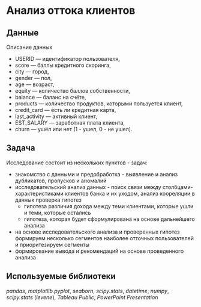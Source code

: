 # Анализ оттока клиентов

## Данные

Описание данных

- USERID — идентификатор пользователя,
- score — баллы кредитного скоринга,
- city — город,
- gender — пол,
- age — возраст,
- equity — количество баллов собственности,
- balance — баланс на счёте,
- products — количество продуктов, которыми пользуется клиент,
- credit_card — есть ли кредитная карта,
- last_activity — активный клиент,
- EST_SALARY — заработная плата клиента,
- churn — ушёл или нет (1 - ушел, 0 - не ушел).

## Задача

Исследование состоит из нескольких пунктов - задач:

- знакомство с данными и предобработка - выявление и анализ дубликатов, пропусков и аномалий
- исследовательский анализ данных - поиск связи между столбцами-характеристиками клиентов банка и их уходом, анализ коореляции в данных
проверка гипотез
  - гипотеза различия дохода между теми клиентами, которые ушли и теми, которые остались
  - гипотеза, которая будет сформулирована на основе дальнейшего анализа
- на основе исследовательского анализа и проверенных гипотез формируем несколько сегментов наиболее отточных пользователей и приоритезируем сегменты
- формирование вывода и рекомендаций на основе проведенного анализа

## Используемые библиотеки

*pandas*, *matplotlib.pyplot*, *seaborn*, *scipy.stats*, *datetime*, *numpy*, *scipy.stats* (*levene*), *Tableau Public*, *PowerPoint Presentation*
